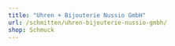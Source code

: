 ```yaml
---
title: "Uhren + Bijouterie Nussio GmbH"
url: /schmitten/uhren-bijouterie-nussio-gmbh/
shop: Schmuck
---
```

